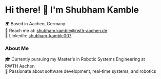 # Hi there! 👋 I'm Shubham Kamble

🌍 Based in Aachen, Germany  
📧 Reach me at: shubham.kamble@rwth-aachen.de  
🔗 LinkedIn: [shubham-kamble007](https://github.com/shubham-kamble007)  

### About Me

🎓 Currently pursuing my Master's in Robotic Systems Engineering at RWTH Aachen  
💼 Passionate about software development, real-time systems, and robotics  




<!--
**Shubham1965/Shubham1965** is a ✨ _special_ ✨ repository because its `README.md` (this file) appears on your GitHub profile.

Here are some ideas to get you started:

- 🔭 I’m currently working on ...
- 🌱 I’m currently learning ...
- 👯 I’m looking to collaborate on ...
- 🤔 I’m looking for help with ...
- 💬 Ask me about ...
- 📫 How to reach me: ...
- 😄 Pronouns: ...
- ⚡ Fun fact: ...
-->
